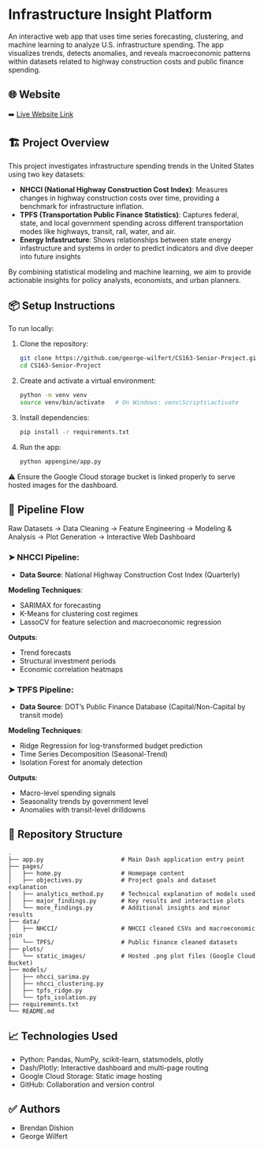 # Infrastructure Insight Platform

An interactive web app that uses time series forecasting, clustering, and machine learning to analyze U.S. infrastructure spending. The app visualizes trends, detects anomalies, and reveals macroeconomic patterns within datasets related to highway construction costs and public finance spending.

## 🌐 Website

➡️ [Live Website Link](https://cs163-senior-project.wl.r.appspot.com/)

## 🏗️ Project Overview

This project investigates infrastructure spending trends in the United States using two key datasets:

- **NHCCI (National Highway Construction Cost Index)**: Measures changes in highway construction costs over time, providing a benchmark for infrastructure inflation.
- **TPFS (Transportation Public Finance Statistics)**: Captures federal, state, and local government spending across different transportation modes like highways, transit, rail, water, and air.
- **Energy Infastructure**: Shows relationships between state energy infastructure and systems in order to predict indicators and dive deeper into future insights

By combining statistical modeling and machine learning, we aim to provide actionable insights for policy analysts, economists, and urban planners.

## 📦 Setup Instructions

To run locally:

1. Clone the repository:
   ```bash
   git clone https://github.com/george-wilfert/CS163-Senior-Project.git
   cd CS163-Senior-Project
   ```

2. Create and activate a virtual environment:
   ```bash
   python -m venv venv
   source venv/bin/activate   # On Windows: venv\Scripts\activate
   ```

3. Install dependencies:
   ```bash
   pip install -r requirements.txt
   ```

4. Run the app:
   ```bash
   python appengine/app.py
   ```

⚠️ Ensure the Google Cloud storage bucket is linked properly to serve hosted images for the dashboard.

## 🔁 Pipeline Flow

Raw Datasets → Data Cleaning → Feature Engineering → Modeling & Analysis → Plot Generation → Interactive Web Dashboard

### ➤ NHCCI Pipeline:
- **Data Source**: National Highway Construction Cost Index (Quarterly)

**Modeling Techniques**:
- SARIMAX for forecasting  
- K-Means for clustering cost regimes  
- LassoCV for feature selection and macroeconomic regression

**Outputs**:
- Trend forecasts  
- Structural investment periods  
- Economic correlation heatmaps

### ➤ TPFS Pipeline:
- **Data Source**: DOT’s Public Finance Database (Capital/Non-Capital by transit mode)

**Modeling Techniques**:
- Ridge Regression for log-transformed budget prediction  
- Time Series Decomposition (Seasonal-Trend)  
- Isolation Forest for anomaly detection

**Outputs**:
- Macro-level spending signals  
- Seasonality trends by government level  
- Anomalies with transit-level drilldowns

## 📁 Repository Structure

```
.
├── app.py                      # Main Dash application entry point
├── pages/
│   ├── home.py                 # Homepage content
│   ├── objectives.py           # Project goals and dataset explanation
│   ├── analytics_method.py     # Technical explanation of models used
│   ├── major_findings.py       # Key results and interactive plots
│   └── more_findings.py        # Additional insights and minor results
├── data/
│   ├── NHCCI/                  # NHCCI cleaned CSVs and macroeconomic join
│   └── TPFS/                   # Public finance cleaned datasets
├── plots/
│   └── static_images/          # Hosted .png plot files (Google Cloud Bucket)
├── models/
│   ├── nhcci_sarima.py
│   ├── nhcci_clustering.py
│   ├── tpfs_ridge.py
│   └── tpfs_isolation.py
├── requirements.txt
└── README.md
```

## 📈 Technologies Used

- Python: Pandas, NumPy, scikit-learn, statsmodels, plotly  
- Dash/Plotly: Interactive dashboard and multi-page routing  
- Google Cloud Storage: Static image hosting  
- GitHub: Collaboration and version control  

## ✅ Authors

- Brendan Dishion  
- George Wilfert
